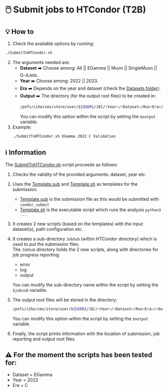 # 🖱️ Submit jobs to HTCondor (T2B)

## 💡 How to
1. Check the available options by running:
```bash
./SubmitToHTCondor.sh
```
2. The arguments needed are:
   - **Dataset** ➡️ Choose among: All || EGamma || Muon || SingleMuon || G-4Jets.
   - **Year** ➡️ Choose among: 2022 || 2023.
   - **Era** ➡️ Depends on the year and dataset (check the [Datasets folder](Datasets)).
   - **Output** ➡️ The directory (for the output root files) to be created in:
     ```bash
     /pnfs/iihe/cms/store/user/${USER}/JEC/<Year>/<Dataset>/Run<Era>/
     ```
     You can modify this option within the script by setting the ```$output``` variable.
3. Example:
   ```bash
   ./SubmitToHTCondor.sh EGamma 2022 C Validation
   ```

## ℹ️ Information
The [SubmitToHTCondor.sh](SubmitToHTCondor.sh) script proceeds as follows:
1. Checks the validity of the provided arguments: dataset, year etc.
2. Uses the [Template.sub](Template.sub) and [Template.sh](Template.sh) as templates for the submission:
   - [Template.sub](Template.sub) is the submission file as this would be submitted with ```condor_submit```
   - [Template.sh](Template.sh) is the executable script which runs the analysis ```python3 ...```
3. It creates 2 new scripts (based on the templates) with the input dataset(s), path configuration etc.
4. It creates a sub-directory ```JobSub``` (within HTCondor directory) which is used to put the submission files.  
   The ```JobSub``` directory holds the 2 new scripts, along with directories for job progress reporting:
   - error
   - log
   - output
   
   You can modify the sub-directory name within the script by setting the ```$jobsub``` variable.
5. The output root files will be stored in the directory:
   ```bash
   /pnfs/iihe/cms/store/user/${USER}/JEC/<Year>/<Dataset>/Run<Era>/<Output>
   ```
   You can modify this option within the script by setting the ```$output``` variable.
6. Finally, the script prints information with the location of submission, job reporting and output root files.

## ⚠️ For the moment the scripts has been tested for:
- Dataset = EGamma
- Year = 2022
- Era = C
   

